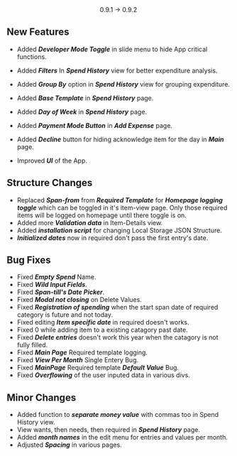 
<div style="text-align: center;">0.9.1 -> 0.9.2</div>

## New Features
 - Added ***Developer Mode Toggle*** in slide menu to hide App critical functions.
 - Added ***Filters*** In ***Spend History***  view for better expenditure analysis.
 - Added  ***Group By*** option in ***Spend History***  view for grouping expenditure.
 - Added ***Base Template*** in ***Spend History*** page.
 - Added ***Day of Week*** in ***Spend History*** page.
 - Added ***Payment Mode Button*** in ***Add Expense*** page.
 - Added ***Decline*** button for hiding acknowledge item for the day in ***Main*** page.
 
 - Improved ***UI*** of the App.
 
## Structure Changes
- Replaced ***Span-from*** from ***Required Template*** for ***Homepage logging toggle*** which can be toggled in it's item-view page. Only those required items will be logged on homepage until there toggle is on.
- Added more ***Validation data*** in Item-Details view.
- Added ***installation script*** for changing Local Storage JSON Structure.
- ***Initialized dates*** now in required don't pass the first entry's date.


## Bug Fixes
- Fixed ***Empty Spend*** Name.
- Fixed ***Wild Input Fields***.
- Fixed ***Span-till's Date Picker***.
- Fixed ***Modal not closing*** on Delete Values.
- Fixed ***Registration of spending*** when the start span date of required category is future and not today.
- Fixed editing ***Item specific date*** in required doesn't works.
- Fixed 0 while adding item to a existing catagory past date.
- Fixed ***Delete entries*** doesn't work this year when the catagory is not fully filled.
- Fixed ***Main Page*** Required template logging.
- Fixed ***View Per Month*** Single Entery Bug.
- Fixed ***MainPage*** Required template ***Default Value*** Bug.
- Fixed ***Overflowing*** of the user inputed data in various divs.

## Minor Changes
- Added function to ***separate money value*** with commas too in Spend History view.
- View wants, then needs, then required in ***Spend History*** page.
- Added ***month names*** in the edit menu for entries and values per month.
- Adjusted ***Spacing*** in various pages.
